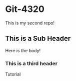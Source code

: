 # Git-4320

This is my second repo!

## This is a Sub Header
Here is the body!

### This is a third header
Tutorial